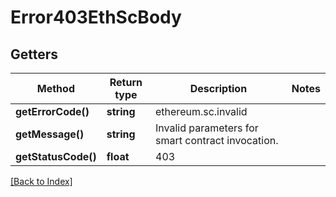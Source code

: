 # Error403EthScBody

## Getters

Method | Return type | Description | Notes
------------ | ------------- | ------------- | -------------
**getErrorCode()** | **string** | ethereum.sc.invalid |
**getMessage()** | **string** | Invalid parameters for smart contract invocation. |
**getStatusCode()** | **float** | 403 |

[[Back to Index]](../index.md)
